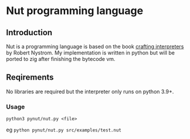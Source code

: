 # Nut programming language

## Introduction

Nut is a programming language is based on the book 
[crafting interpreters](https://craftinginterpreters.com/) by Robert Nystrom. My implementation is written in python but will be ported to zig after finishing the bytecode vm.

## Reqirements

No libraries are required but the interpreter only runs on python 3.9+.

### Usage
`python3 pynut/nut.py <file>`

eg
`python pynut/nut.py src/examples/test.nut `
    